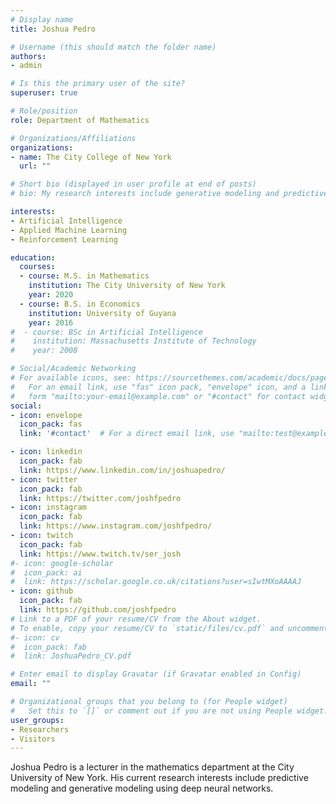 ```yaml
---
# Display name
title: Joshua Pedro

# Username (this should match the folder name)
authors:
- admin

# Is this the primary user of the site?
superuser: true

# Role/position
role: Department of Mathematics

# Organizations/Affiliations
organizations:
- name: The City College of New York
  url: ""

# Short bio (displayed in user profile at end of posts)
# bio: My research interests include generative modeling and predictive modeling using deep learning.

interests:
- Artificial Intelligence
- Applied Machine Learning
- Reinforcement Learning

education:
  courses:
  - course: M.S. in Mathematics
    institution: The City University of New York
    year: 2020
  - course: B.S. in Economics
    institution: University of Guyana
    year: 2016
#  - course: BSc in Artificial Intelligence
#    institution: Massachusetts Institute of Technology
#    year: 2008

# Social/Academic Networking
# For available icons, see: https://sourcethemes.com/academic/docs/page-builder/#icons
#   For an email link, use "fas" icon pack, "envelope" icon, and a link in the
#   form "mailto:your-email@example.com" or "#contact" for contact widget.
social:
- icon: envelope
  icon_pack: fas
  link: '#contact'  # For a direct email link, use "mailto:test@example.org".

- icon: linkedin
  icon_pack: fab
  link: https://www.linkedin.com/in/joshuapedro/
- icon: twitter
  icon_pack: fab
  link: https://twitter.com/joshfpedro
- icon: instagram
  icon_pack: fab
  link: https://www.instagram.com/joshfpedro/
- icon: twitch
  icon_pack: fab
  link: https://www.twitch.tv/ser_josh
#- icon: google-scholar
#  icon_pack: ai
#  link: https://scholar.google.co.uk/citations?user=sIwtMXoAAAAJ
- icon: github
  icon_pack: fab
  link: https://github.com/joshfpedro
# Link to a PDF of your resume/CV from the About widget.
# To enable, copy your resume/CV to `static/files/cv.pdf` and uncomment the lines below.
#- icon: cv
#  icon_pack: fab
#  link: JoshuaPedro_CV.pdf

# Enter email to display Gravatar (if Gravatar enabled in Config)
email: ""

# Organizational groups that you belong to (for People widget)
#   Set this to `[]` or comment out if you are not using People widget.
user_groups:
- Researchers
- Visitors
---
```


Joshua Pedro is a lecturer in the mathematics department at the City University of New York. His current research interests include predictive modeling and generative modeling using deep neural networks.